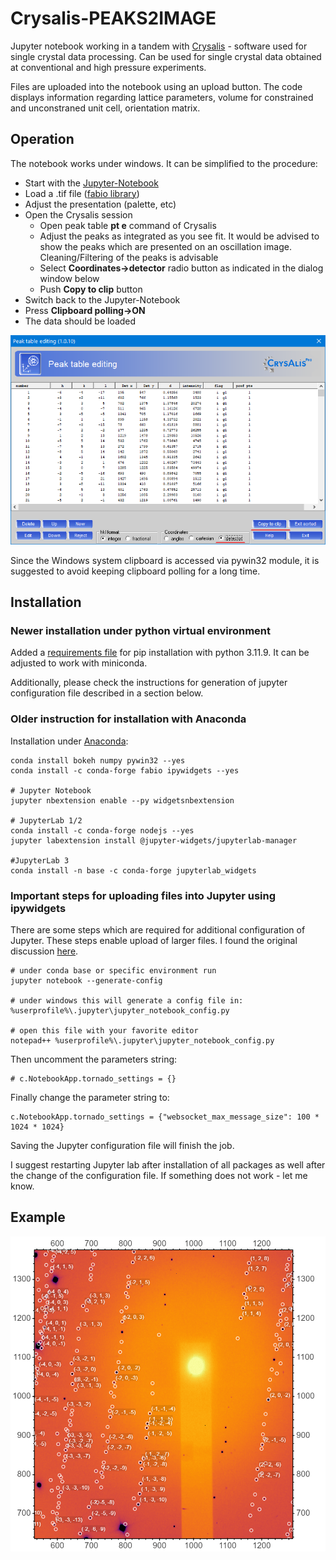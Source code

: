 # Crysalis-PEAKS2IMAGE
Jupyter notebook working in a tandem with [Crysalis](https://www.rigaku.com/de/products/smc/crysalis) - software used for single crystal data processing.
Can be used for single crystal data obtained at conventional and high pressure experiments.

Files are uploaded into the notebook using an upload button. The code displays information
regarding lattice parameters, volume for constrained and unconstraned unit cell, orientation matrix.

## Operation
The notebook works under windows. It can be simplified to the procedure:
- Start with the [Jupyter-Notebook](./Crysalis_PEAKS2IMAGE.ipynb "Notebook")
- Load a .tif file ([fabio library](https://github.com/silx-kit/fabio "fabio library at github"))
- Adjust the presentation (palette, etc)
- Open the Crysalis session
    - Open peak table **pt e** command of Crysalis
    - Adjust the peaks as integrated as you see fit. It would be advised to show the peaks which are presented on an oscillation image.
      Cleaning/Filtering of the peaks is advisable
    - Select **Coordinates->detector** radio button as indicated in the dialog window below
    - Push **Copy to clip** button
- Switch back to the Jupyter-Notebook
- Press **Clipboard polling->ON** 
- The data should be loaded

![Crysalis Dialog](./example/example_crysalis_buttons.png "Crysalis dialog")

Since the Windows system clipboard is accessed via pywin32 module, it is suggested to avoid keeping clipboard polling for a long time.

## Installation
### Newer installation under python virtual environment
Added a [requirements file](requirements.txt) for pip installation with python 3.11.9.
It can be adjusted to work with miniconda.

Additionally, please check the instructions for generation of jupyter configuration file described in a section below. 

### Older instruction for installation with Anaconda
Installation under [Anaconda](https://anaconda.org/ "Anaconda Site"):

    conda install bokeh numpy pywin32 --yes
    conda install -c conda-forge fabio ipywidgets --yes

    # Jupyter Notebook
    jupyter nbextension enable --py widgetsnbextension

    # JupyterLab 1/2
    conda install -c conda-forge nodejs --yes
    jupyter labextension install @jupyter-widgets/jupyterlab-manager
    
    #JupyterLab 3
    conda install -n base -c conda-forge jupyterlab_widgets

### Important steps for uploading files into Jupyter using ipywidgets
There are some steps which are required for additional configuration of Jupyter. These steps enable upload of larger files.
I found the original discussion [here](https://github.com/jupyter-widgets/ipywidgets/issues/2522).

    # under conda base or specific environment run
    jupyter notebook --generate-config
    
    # under windows this will generate a config file in:
    %userprofile%\.jupyter\jupyter_notebook_config.py

    # open this file with your favorite editor
    notepad++ %userprofile%\.jupyter\jupyter_notebook_config.py

Then uncomment the parameters string:
    
    # c.NotebookApp.tornado_settings = {}

Finally change the parameter string to:

    c.NotebookApp.tornado_settings = {"websocket_max_message_size": 100 * 1024 * 1024}

Saving the Jupyter configuration file will finish the job.

I suggest restarting Jupyter lab after installation of all packages as well after the change of the configuration file.
If something does not work - let me know.

## Example
![Prepared image](./example/example_of_output.png "Prepared image")